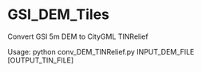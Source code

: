 # GSI_DEM_Tiles
Convert GSI 5m DEM to CityGML TINRelief

Usage: python conv_DEM_TINRelief.py INPUT_DEM_FILE [OUTPUT_TIN_FILE]
